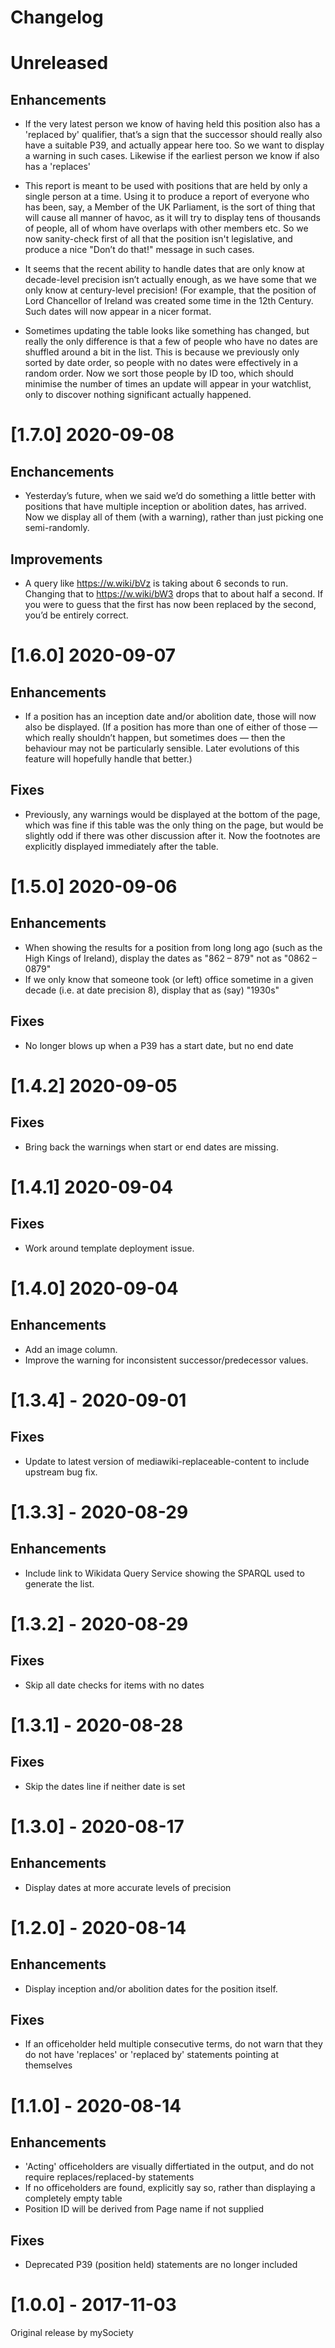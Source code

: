 # Changelog

# Unreleased

## Enhancements

* If the very latest person we know of having held this position also
  has a 'replaced by' qualifier, that’s a sign that the successor should
  really also have a suitable P39, and actually appear here too. So we
  want to display a warning in such cases. Likewise if the earliest person
  we know if also has a 'replaces'

* This report is meant to be used with positions that are held by only a
  single person at a time. Using it to produce a report of everyone who
  has been, say, a Member of the UK Parliament, is the sort of thing that
  will cause all manner of havoc, as it will try to display tens of
  thousands of people, all of whom have overlaps with other members etc.
  So we now sanity-check first of all that the position isn't legislative,
  and produce a nice "Don’t do that!" message in such cases.

* It seems that the recent ability to handle dates that are only know at
  decade-level precision isn’t actually enough, as we have some that we
  only know at century-level precision! (For example, that the position of
  Lord Chancellor of Ireland was created some time in the 12th Century.
  Such dates will now appear in a nicer format.

* Sometimes updating the table looks like something has changed, but
  really the only difference is that a few of people who have no dates
  are shuffled around a bit in the list. This is because we previously
  only sorted by date order, so people with no dates were effectively in a
  random order. Now we sort those people by ID too, which should minimise
  the number of times an update will appear in your watchlist, only to
  discover nothing significant actually happened.

# [1.7.0] 2020-09-08

## Enchancements

* Yesterday’s future, when we said we’d do something a little better
  with positions that have multiple inception or abolition dates, has
  arrived. Now we display all of them (with a warning), rather than just
  picking one semi-randomly.

## Improvements

* A query like https://w.wiki/bVz is taking about 6 seconds to run.
  Changing that to https://w.wiki/bW3 drops that to about half a second.
  If you were to guess that the first has now been replaced by the
  second, you’d be entirely correct.

# [1.6.0] 2020-09-07

## Enhancements

* If a position has an inception date and/or abolition date, those will
  now also be displayed. (If a position has more than one of either of
  those — which really shouldn’t happen, but sometimes does — then the
  behaviour may not be particularly sensible. Later evolutions of this
  feature will hopefully handle that better.)

## Fixes

* Previously, any warnings would be displayed at the bottom of the page,
  which was fine if this table was the only thing on the page, but would
  be slightly odd if there was other discussion after it. Now the
  footnotes are explicitly displayed immediately after the table.

# [1.5.0] 2020-09-06

## Enhancements

* When showing the results for a position from long long ago (such as
  the High Kings of Ireland), display the dates as "862 – 879" not as
  "0862 – 0879"
* If we only know that someone took (or left) office sometime in a given
  decade (i.e. at date precision 8), display that as (say) "1930s"

## Fixes

* No longer blows up when a P39 has a start date, but no end date

# [1.4.2] 2020-09-05

## Fixes

* Bring back the warnings when start or end dates are missing.

# [1.4.1] 2020-09-04

## Fixes

* Work around template deployment issue.

# [1.4.0] 2020-09-04

## Enhancements

* Add an image column.
* Improve the warning for inconsistent successor/predecessor values.

# [1.3.4] - 2020-09-01

## Fixes

* Update to latest version of mediawiki-replaceable-content to include
  upstream bug fix.

# [1.3.3] - 2020-08-29

## Enhancements

* Include link to Wikidata Query Service showing the SPARQL used to
  generate the list.

# [1.3.2] - 2020-08-29

## Fixes

* Skip all date checks for items with no dates

# [1.3.1] - 2020-08-28

## Fixes

* Skip the dates line if neither date is set

# [1.3.0] - 2020-08-17

## Enhancements

* Display dates at more accurate levels of precision

# [1.2.0] - 2020-08-14

## Enhancements

* Display inception and/or abolition dates for the position itself.

## Fixes

* If an officeholder held multiple consecutive terms, do not warn that
  they do not have 'replaces' or 'replaced by' statements pointing at
  themselves

# [1.1.0] - 2020-08-14

## Enhancements

* 'Acting' officeholders are visually differtiated in the output, and do
  not require replaces/replaced-by statements
* If no officeholders are found, explicitly say so, rather than
  displaying a completely empty table
* Position ID will be derived from Page name if not supplied

## Fixes

* Deprecated P39 (position held) statements are no longer included

# [1.0.0] - 2017-11-03

Original release by mySociety

